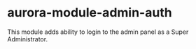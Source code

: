 # aurora-module-admin-auth
This module adds ability to login to the admin panel as a Super Administrator.
